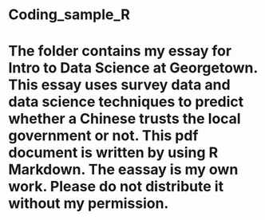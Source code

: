 # Coding_sample_R
# The folder contains my essay for Intro to Data Science at Georgetown. This essay uses survey data and data science techniques to predict whether a Chinese trusts the local government or not. This pdf document is written by using R Markdown. The eassay is my own work. Please do not distribute it without my permission.
